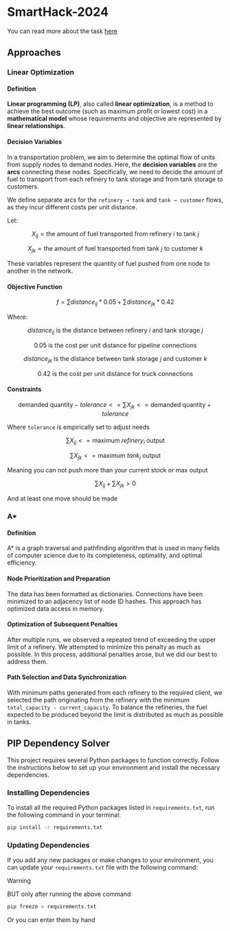 # SmartHack-2024

You can read more about the task [here](https://github.com/SmartHack2024/challenge/blob/main/README.md)

## Approaches

### Linear Optimization

#### Definition

**Linear programming (LP)**, also called **linear optimization**, is a method to achieve the best outcome (such as maximum profit or lowest cost) in a **mathematical model** whose requirements and objective are represented by **linear relationships**.

#### Decision Variables

In a transportation problem, we aim to determine the optimal flow of units from supply nodes to demand nodes. Here, the **decision variables** are the **arcs** connecting these nodes. Specifically, we need to decide the amount of fuel to transport from each refinery to tank storage and from tank storage to customers.

We define separate arcs for the `refinery → tank` and `tank → customer` flows, as they incur different costs per unit distance.

Let:

```math
X_{ij} = \text{the amount of fuel transported from refinery } i \text{ to tank } j
```

```math
X_{jk} = \text{the amount of fuel transported from tank } j \text{ to customer } k
```

These variables represent the quantity of fuel pushed from one node to another in the network.

#### Objective Function

```math
f = \sum{} distance_{ij} * 0.05 + \sum{} distance_{jk} * 0.42 
```

Where:

```math
distance_{ij} \text{ is the distance between refinery } i \text{ and tank storage } j
```

```math
0.05 \text{ is the cost per unit distance for pipeline connections}
```

```math
distance_{jk} \text{ is the distance between tank storage } j \text{ and customer } k
```

```math
0.42 \text{ is the cost per unit distance for truck connections}
```

#### Constraints

```math
\text{demanded quantity} - tolerance <= \sum{} X_{jk} <= \text{demanded quantity} + tolerance
```

Where `tolerance` is empirically set to adjust needs

```math
\sum{} X_{ij} <= \text{maximum } refinery_{i} \text{ output}
```

```math
\sum{} X_{jk} <= \text{maximum } tank_{j} \text{ output}
```

Meaning you can not push more than your current stock or max output

```math
\sum{} X_{ij} + \sum{} X_{jk} > 0
```

And at least one move should be made

### A*

#### Definition 

A* is a graph traversal and pathfinding algorithm that is used in many fields of computer science due to its completeness, optimality, and optimal efficiency. 

#### Node Prioritization and Preparation

The data has been formatted as dictionaries. Connections have been minimized to an adjacency list of node ID hashes. This approach has optimized data access in memory. 

#### Optimization of Subsequent Penalties

After multiple runs, we observed a repeated trend of exceeding the upper limit of a refinery. We attempted to minimize this penalty as much as possible. In this process, additional penalties arose, but we did our best to address them.

#### Path Selection and Data Synchronization

With minimum paths generated from each refinery to the required client, we selected the path originating from the refinery with the minimum `total_capacity - current_capacity`. To balance the refineries, the fuel expected to be produced beyond the limit is distributed as much as possible in tanks.

## PIP Dependency Solver

This project requires several Python packages to function correctly. Follow the instructions below to set up your environment and install the necessary dependencies.

### Installing Dependencies

To install all the required Python packages listed in `requirements.txt`, run the following command in your terminal:

```bash
pip install -r requirements.txt
```

### Updating Dependencies

If you add any new packages or make changes to your environment, you can update your `requirements.txt` file with the following command:

> [!WARNING]
> BUT only after running the above command

```bash
pip freeze > requirements.txt
```

Or you can enter them by hand 

